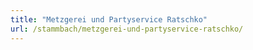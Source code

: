 ```yaml
---
title: "Metzgerei und Partyservice Ratschko"
url: /stammbach/metzgerei-und-partyservice-ratschko/
---
```

